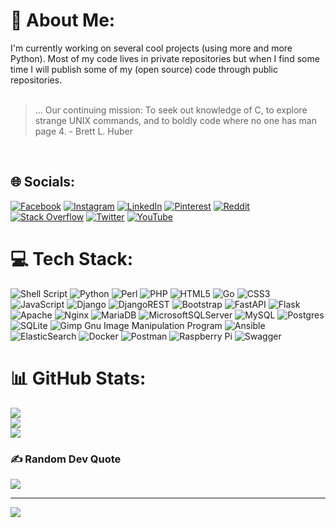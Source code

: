 # 💫 About Me:
I'm currently working on several cool projects (using more and more Python). Most of my code lives in private repositories but when I find some time I will publish some of my (open source) code through public repositories.<br>
<br>
> ... Our continuing mission: To seek out
>     knowledge of C, to explore strange
>     UNIX commands, and to boldly code
>        where no one has man page 4.
>                           - Brett L. Huber
<br>

## 🌐 Socials:
[![Facebook](https://img.shields.io/badge/Facebook-%231877F2.svg?logo=Facebook&logoColor=white)](https://facebook.com/peterkuilboer) [![Instagram](https://img.shields.io/badge/Instagram-%23E4405F.svg?logo=Instagram&logoColor=white)](https://instagram.com/peterkuilboer) [![LinkedIn](https://img.shields.io/badge/LinkedIn-%230077B5.svg?logo=linkedin&logoColor=white)](https://linkedin.com/in/peterkuilboer) [![Pinterest](https://img.shields.io/badge/Pinterest-%23E60023.svg?logo=Pinterest&logoColor=white)](https://pinterest.com/peterkuilboer) [![Reddit](https://img.shields.io/badge/Reddit-%23FF4500.svg?logo=Reddit&logoColor=white)](https://reddit.com/user/Tux-Power) [![Stack Overflow](https://img.shields.io/badge/-Stackoverflow-FE7A16?logo=stack-overflow&logoColor=white)](https://stackoverflow.com/users/11545324) [![Twitter](https://img.shields.io/badge/Twitter-%231DA1F2.svg?logo=Twitter&logoColor=white)](https://twitter.com/PeterKuilboer) [![YouTube](https://img.shields.io/badge/YouTube-%23FF0000.svg?logo=YouTube&logoColor=white)](https://youtube.com/channel/UC9cN1tfyQkTyLZv5yQT2xJA)

# 💻 Tech Stack:
![Shell Script](https://img.shields.io/badge/shell_script-%23121011.svg?style=flat&logo=gnu-bash&logoColor=white) ![Python](https://img.shields.io/badge/python-3670A0?style=flat&logo=python&logoColor=ffdd54) ![Perl](https://img.shields.io/badge/perl-%2339457E.svg?style=flat&logo=perl&logoColor=white) ![PHP](https://img.shields.io/badge/php-%23777BB4.svg?style=flat&logo=php&logoColor=white) ![HTML5](https://img.shields.io/badge/html5-%23E34F26.svg?style=flat&logo=html5&logoColor=white) ![Go](https://img.shields.io/badge/go-%2300ADD8.svg?style=flat&logo=go&logoColor=white) ![CSS3](https://img.shields.io/badge/css3-%231572B6.svg?style=flat&logo=css3&logoColor=white) ![JavaScript](https://img.shields.io/badge/javascript-%23323330.svg?style=flat&logo=javascript&logoColor=%23F7DF1E) ![Django](https://img.shields.io/badge/django-%23092E20.svg?style=flat&logo=django&logoColor=white) ![DjangoREST](https://img.shields.io/badge/DJANGO-REST-ff1709?style=flat&logo=django&logoColor=white&color=ff1709&labelColor=gray) ![Bootstrap](https://img.shields.io/badge/bootstrap-%23563D7C.svg?style=flat&logo=bootstrap&logoColor=white) ![FastAPI](https://img.shields.io/badge/FastAPI-005571?style=flat&logo=fastapi) ![Flask](https://img.shields.io/badge/flask-%23000.svg?style=flat&logo=flask&logoColor=white) ![Apache](https://img.shields.io/badge/apache-%23D42029.svg?style=flat&logo=apache&logoColor=white) ![Nginx](https://img.shields.io/badge/nginx-%23009639.svg?style=flat&logo=nginx&logoColor=white) ![MariaDB](https://img.shields.io/badge/MariaDB-003545?style=flat&logo=mariadb&logoColor=white) ![MicrosoftSQLServer](https://img.shields.io/badge/Microsoft%20SQL%20Sever-CC2927?style=flat&logo=microsoft%20sql%20server&logoColor=white) ![MySQL](https://img.shields.io/badge/mysql-%2300f.svg?style=flat&logo=mysql&logoColor=white) ![Postgres](https://img.shields.io/badge/postgres-%23316192.svg?style=flat&logo=postgresql&logoColor=white) ![SQLite](https://img.shields.io/badge/sqlite-%2307405e.svg?style=flat&logo=sqlite&logoColor=white) ![Gimp Gnu Image Manipulation Program](https://img.shields.io/badge/Gimp-657D8B?style=flat&logo=gimp&logoColor=FFFFFF) ![Ansible](https://img.shields.io/badge/ansible-%231A1918.svg?style=flat&logo=ansible&logoColor=white) ![ElasticSearch](https://img.shields.io/badge/-ElasticSearch-005571?style=flat&logo=elasticsearch) ![Docker](https://img.shields.io/badge/docker-%230db7ed.svg?style=flat&logo=docker&logoColor=white) ![Postman](https://img.shields.io/badge/Postman-FF6C37?style=flat&logo=postman&logoColor=white) ![Raspberry Pi](https://img.shields.io/badge/-RaspberryPi-C51A4A?style=flat&logo=Raspberry-Pi) ![Swagger](https://img.shields.io/badge/-Swagger-%23Clojure?style=flat&logo=swagger&logoColor=white)
# 📊 GitHub Stats:
![](https://github-readme-stats.vercel.app/api?username=PeterKuilboer&theme=dark&hide_border=false&include_all_commits=false&count_private=false)<br/>
![](https://github-readme-streak-stats.herokuapp.com/?user=PeterKuilboer&theme=dark&hide_border=false)<br/>
![](https://github-readme-stats.vercel.app/api/top-langs/?username=PeterKuilboer&theme=dark&hide_border=false&include_all_commits=false&count_private=false&layout=compact)

### ✍️ Random Dev Quote
![](https://quotes-github-readme.vercel.app/api?type=horizontal&theme=radical)

---
[![](https://visitcount.itsvg.in/api?id=PeterKuilboer&icon=0&color=0)](https://visitcount.itsvg.in)

<!--
### Hi there 👋

**peterkuilboer/peterkuilboer** is a ✨ _special_ ✨ repository because its `README.md` (this file) appears on your GitHub profile.

Here are some ideas to get you started:

- 🔭 I’m currently working on ...
- 🌱 I’m currently learning ...
- 👯 I’m looking to collaborate on ...
- 🤔 I’m looking for help with ...
- 💬 Ask me about ...
- 📫 How to reach me: ...
- 😄 Pronouns: ...
- ⚡ Fun fact: ...
-->
